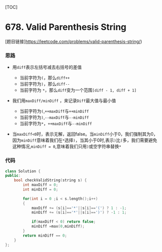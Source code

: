 [TOC]
# 678. Valid Parenthesis String
[题目链接]https://leetcode.com/problems/valid-parenthesis-string/)

### 思路
* 用`diff`表示左括号减去右括号的差值
    * 当前字符为`(`，那么`diff++`
    * 当前字符为`)`，那么`diff--`
    * 当前字符为 `*`，那么`diff`变为一个范围`[diff - 1, diff + 1]`

* 我们用`maxDiff/minDiff` ，来记录`Diff`最大值与最小值
    * 当前字符为`(`,`++maxDiff`与`++minDiff`
    * 当前字符为`)`,`--maxDiff`与`--minDiff`
    * 当前字符为`*`，`++maxDiff`与`--minDiff`
* 当`maxDiff<0`时，表示无解，返回false。当`minDiff`小于0，我们强制其为0，因为`minDiff`意味着我们在`*`选择`)`，当其小于0时,表示`)`比`(`多，我们需要避免这种情况,`minDiff = 0`,意味着我们只用`)`或空字符串替换`*`

### 代码


```cpp
class Solution {
public:
    bool checkValidString(string s) {
        int maxDiff = 0;
        int minDiff = 0;
        
        for(int i = 0 ;i < s.length();i++)
        {
            maxDiff += (s[i]=='*'||s[i]=='(') ? 1 : -1;
            minDiff += (s[i]=='*'||s[i]==')') ? -1 : 1;
            
            if(maxDiff < 0) return false;
            minDiff =max(0,minDiff);
        }
        return minDiff == 0;
    }
};
```

